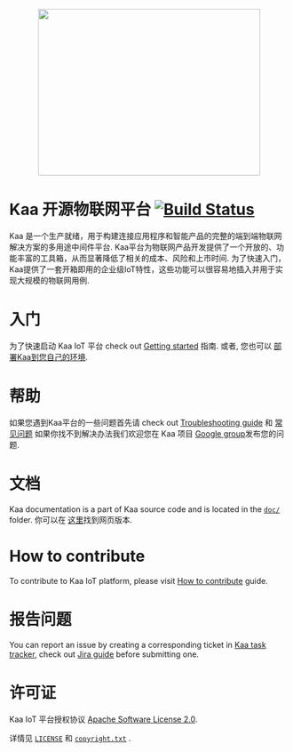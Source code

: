 <p align="center">
  <a src='http://www.kaaproject.org/'>
    <img src='img/kaa_logo_fullsize.png' height=300 width=400 />
  </a>
</p>

Kaa 开源物联网平台 [![Build Status](https://travis-ci.org/kaaproject/kaa.svg?branch=master)](https://travis-ci.org/kaaproject/kaa)
============================

Kaa 是一个生产就绪，用于构建连接应用程序和智能产品的完整的端到端物联网解决方案的多用途中间件平台. Kaa平台为物联网产品开发提供了一个开放的、功能丰富的工具箱，从而显著降低了相关的成本、风险和上市时间. 为了快速入门，Kaa提供了一套开箱即用的企业级IoT特性，这些功能可以很容易地插入并用于实现大规模的物联网用例. 

# 入门

为了快速启动 Kaa IoT 平台 check out [Getting started](http://www.kaaproject.org/getting-started/) 指南.
或者, 您也可以 [部署Kaa到您自己的环境](http://kaaproject.github.io/kaa/docs/v0.10.0/Administration-guide/System-installation/Single-node-installation/).

# 帮助

如果您遇到Kaa平台的一些问题首先请 check out [Troubleshooting guide](http://kaaproject.github.io/kaa/docs/v0.10.0/Administration-guide/Troubleshooting/) 和 [常见问题](http://docs.kaaproject.org/display/KAA/Frequently+asked+questions) 如果你找不到解决办法我们欢迎您在 Kaa 项目 [Google group](http://www.kaaproject.org/forum/)发布您的问题.

# 文档

Kaa documentation is a part of Kaa source code and is located in the [`doc/`](doc) folder. 你可以在 [这里](http://kaaproject.github.io/kaa/)找到网页版本.

# How to contribute

To contribute to Kaa IoT platform, please visit [How to contribute](http://kaaproject.github.io/kaa/docs/v0.10.0/Customization-guide/How-to-contribute/) guide.

# 报告问题

You can report an issue by creating a corresponding ticket in [Kaa task tracker](http://jira.kaaproject.org/browse/KAA/), check out [Jira guide](http://kaaproject.github.io/kaa/docs/v0.10.0/Customization-guide/How-to-contribute/Jira-guide/) before submitting one.

# 许可证

Kaa IoT 平台授权协议 [Apache Software License 2.0](http://www.apache.org/licenses/LICENSE-2.0).

详情见 [`LICENSE`](LICENSE) 和 [`copyright.txt`](copyright.txt) .
